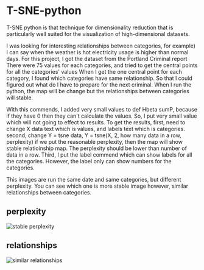 # T-SNE-python
T-SNE python is that technique for dimensionality reduction that is particularly well suited for the visualization of high-dimensional datasets.

I was looking for interesting relationships between categories, for example) I can say when the weather is hot electricity usage is higher than normal days.
For this project, I got the dataset from the Portland Criminal report
There were 75 values for each categories, and tried to get the central points for all the categories' values
When I get the one central point for each category, I found which categories have same relationship.
So that I could figured out what do I have to prepare for the next criminal.
When I run the python, the map will be change but the relationships between categories will stable.

With this commends, I added very small values to def Hbeta sumP, because if they have 0 then they can't calculate the values.
So, I put very small value which will not going to effect to results.
To get the results, first, need to change X data text which is values, and labels text which is categories. 
                    second, change Y = tsne data, Y = tsne(X, 2, how many data in a row, perplexity) if we put the reasonable perplexity, then the map will show stable relatioinship map. The perplexity should be lower than number of data in a row. 
                    Third, I put the label commend which can show labels for all the categories. However, the label only can show numbers for the categories.

This images are run the same date and same categories, but different perplexity. You can see which one is more stable image however, similar relationships between categories.

## perplexity

<img src = 'http://i.imgur.com/i3HA5RR.png' title= 'stable perplexity' alt= 'stable perplexity'/>

## relationships

<img src = 'http://i.imgur.com/kJ1SMf6.png' title= 'similar relationships' alt= 'similar relationships' />
